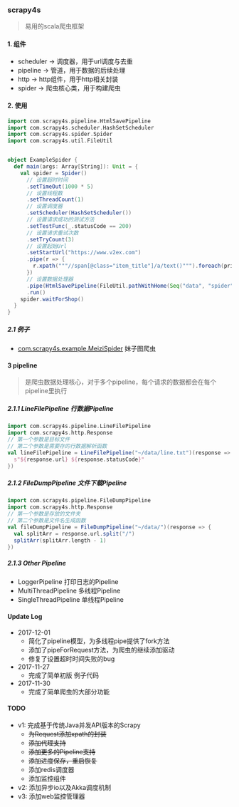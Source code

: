 ### scrapy4s

>  易用的scala爬虫框架



#### 1. 组件

- scheduler -> 调度器，用于url调度与去重
- pipeline -> 管道，用于数据的后续处理
- http -> http组件，用于http相关封装
- spider -> 爬虫核心类，用于构建爬虫



#### 2. 使用

```scala
import com.scrapy4s.pipeline.HtmlSavePipeline
import com.scrapy4s.scheduler.HashSetScheduler
import com.scrapy4s.spider.Spider
import com.scrapy4s.util.FileUtil


object ExampleSpider {
  def main(args: Array[String]): Unit = {
    val spider = Spider()
      // 设置超时时间
      .setTimeOut(1000 * 5)
      // 设置线程数
      .setThreadCount(1)
      // 设置调度器
      .setScheduler(HashSetScheduler())
      // 设置请求成功的测试方法
      .setTestFunc(_.statusCode == 200)
      // 设置请求重试次数
      .setTryCount(3)
      // 设置起始Url
      .setStartUrl("https://www.v2ex.com")
      .pipe(r => {
        r.xpath("""//span[@class="item_title"]/a/text()""").foreach(println)
      })
      // 设置数据处理器
      .pipe(HtmlSavePipeline(FileUtil.pathWithHome(Seq("data", "spider", "example"))))
      .run()
    spider.waitForShop()
  }
}
```

##### 2.1 例子

 - [com.scrapy4s.example.MeiziSpider](./src/main/scala/com/scrapy4s/example/MeiziSpider.scala) 妹子图爬虫

#### 3 pipeline 

> 是爬虫数据处理核心，对于多个pipeline，每个请求的数据都会在每个pipeline里执行

##### 2.1.1 LineFilePipeline 行数据Pipeline

```scala
import com.scrapy4s.pipeline.LineFilePipeline
import com.scrapy4s.http.Response
// 第一个参数是目标文件
// 第二个参数是需要存的行数据解析函数
val lineFilePipeline = LineFilePipeline("~/data/line.txt")(response => {
  s"${response.url} ${response.statusCode}"
})
```



##### 2.1.2 FileDumpPipeline 文件下载Pipeline

```scala
import com.scrapy4s.pipeline.FileDumpPipeline
import com.scrapy4s.http.Response
// 第一个参数是存放的文件夹
// 第二个参数是文件名生成函数
val fileDumpPipeline = FileDumpPipeline("~/data/")(response => {
  val splitArr = response.url.split("/")
  splitArr(splitArr.length - 1)
})
```



##### 2.1.3 Other Pipeline

- LoggerPipeline 打印日志的Pipeline
- MultiThreadPipeline 多线程Pipeline
- SingleThreadPipeline 单线程Pipeline



#### Update Log

- 2017-12-01
  - 简化了pipeline模型，为多线程pipe提供了fork方法
  - 添加了pipeForRequest方法，为爬虫的继续添加驱动
  - 修复了设置超时时间失败的bug
- 2017-11-27
  - 完成了简单初版 例子代码
- 2017-11-30
  - 完成了简单爬虫的大部分功能


#### TODO

- v1: 完成基于传统Java并发API版本的Scrapy
  - ~~为Request添加xpath的封装~~
  - ~~添加代理支持~~
  - ~~添加更多的Pipeline支持~~
  - ~~添加进度保存，重启恢复~~
  - 添加redis调度器
  - 添加监控组件
- v2: 添加异步io以及Akka调度机制
- v3: 添加web监控管理器